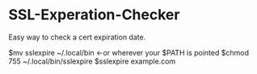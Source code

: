 # SSL-Experation-Checker
Easy way to check a cert expiration date.

$mv sslexpire ~/.local/bin <-or wherever your $PATH is pointed
$chmod 755 ~/.local/bin/sslexpire
$sslexpire example.com
